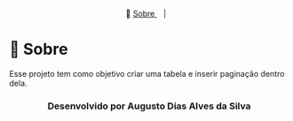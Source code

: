 <div align="center">

</div>

<p align="center">🎉
  <a href="#-sobre"> Sobre </a>&nbsp;&nbsp;&nbsp;|&nbsp;&nbsp;&nbsp;
</p>

# 🔖 Sobre

Esse projeto tem como objetivo criar uma tabela e inserir paginação dentro dela.



<h3 align="center">Desenvolvido por Augusto Dias Alves da Silva </h3>
